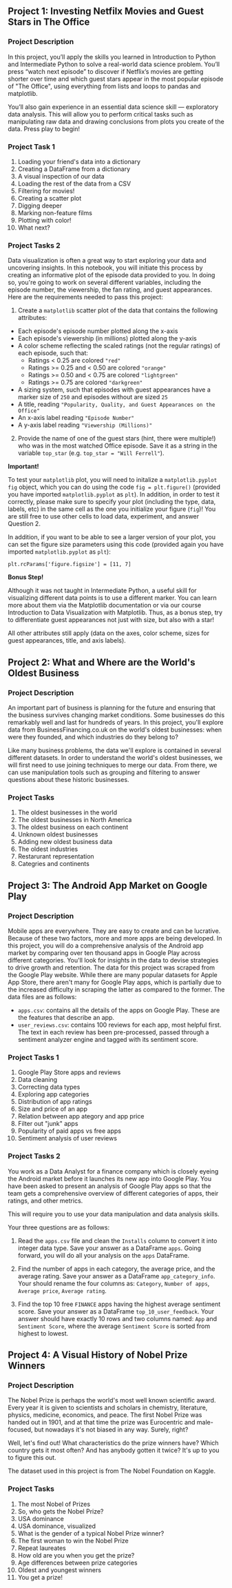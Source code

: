 ## Project 1: Investing Netfilx Movies and Guest Stars in The Office
### Project Description
In this project, you’ll apply the skills you learned in Introduction to Python and Intermediate Python to solve a real-world data science problem. You’ll press “watch next episode” to discover if Netflix’s movies are getting shorter over time and which guest stars appear in the most popular episode of "The Office", using everything from lists and loops to pandas and matplotlib.

You’ll also gain experience in an essential data science skill — exploratory data analysis. This will allow you to perform critical tasks such as manipulating raw data and drawing conclusions from plots you create of the data. Press play to begin!
### Project Task 1
1. Loading your friend's data into a dictionary
2. Creating a DataFrame from a dictionary
3. A visual inspection of our data
4. Loading the rest of the data from a CSV
5. Filtering for movies!
6. Creating a scatter plot
7. Digging deeper
8. Marking non-feature films
9. Plotting with color!
10. What next?

### Project Tasks 2
Data visualization is often a great way to start exploring your data and uncovering insights. In this notebook, you will initiate this process by creating an informative plot of the episode data provided to you. In doing so, you're going to work on several different variables, including the episode number, the viewership, the fan rating, and guest appearances. Here are the requirements needed to pass this project:

1. Create a `matplotlib` scatter plot of the data that contains the following attributes:

* Each episode's episode number plotted along the x-axis
* Each episode's viewership (in millions) plotted along the y-axis
* A color scheme reflecting the scaled ratings (not the regular ratings) of each episode, such that:
    * Ratings < 0.25 are colored `"red"`
    * Ratings >= 0.25 and < 0.50 are colored `"orange"`
    * Ratings >= 0.50 and < 0.75 are colored `"lightgreen"`
    * Ratings >= 0.75 are colored `"darkgreen"`
* A sizing system, such that episodes with guest appearances have a marker size of `250` and episodes without are sized `25`
* A title, reading `"Popularity, Quality, and Guest Appearances on the Office"`
* An x-axis label reading `"Episode Number"`
* A y-axis label reading `"Viewership (Millions)"`

2. Provide the name of one of the guest stars (hint, there were multiple!) who was in the most watched Office episode. Save it as a string in the variable `top_star` (e.g. `top_star = "Will Ferrell"`).

**Important!**

To test your `matplotlib` plot, you will need to initalize a `matplotlib.pyplot` `fig` object, which you can do using the code `fig = plt.figure()` (provided you have imported `matplotlib.pyplot` as `plt`). In addition, in order to test it correctly, please make sure to specify your plot (including the type, data, labels, etc) in the same cell as the one you initialize your figure (`fig`)! You are still free to use other cells to load data, experiment, and answer Question 2.

In addition, if you want to be able to see a larger version of your plot, you can set the figure size parameters using this code (provided again you have imported `matplotlib.pyplot` as `plt`):

`plt.rcParams['figure.figsize'] = [11, 7]`

**Bonus Step!**

Although it was not taught in Intermediate Python, a useful skill for visualizing different data points is to use a different marker. You can learn more about them via the Matplotlib documentation or via our course Introduction to Data Visualization with Matplotlib. Thus, as a bonus step, try to differentiate guest appearances not just with size, but also with a star!

All other attributes still apply (data on the axes, color scheme, sizes for guest appearances, title, and axis labels).


## Project 2: What and Where are the World's Oldest Business
### Project Description
An important part of business is planning for the future and ensuring that the business survives changing market conditions. Some businesses do this remarkably well and last for hundreds of years. In this project, you'll explore data from BusinessFinancing.co.uk on the world's oldest businesses: when were they founded, and which industries do they belong to?

Like many business problems, the data we'll explore is contained in several different datasets. In order to understand the world's oldest businesses, we will first need to use joining techniques to merge our data. From there, we can use manipulation tools such as grouping and filtering to answer questions about these historic businesses.

### Project Tasks
1. The oldest businesses in the world
2. The oldest businesses in North America
3. The oldest business on each continent
4. Unknown oldest businesses
5. Adding new oldest business data
6. The oldest industries
7. Restarurant representation
8. Categries and continents



## Project 3: The Android App Market on Google Play
### Project Description
Mobile apps are everywhere. They are easy to create and can be lucrative. Because of these two factors, more and more apps are being developed. In this project, you will do a comprehensive analysis of the Android app market by comparing over ten thousand apps in Google Play across different categories. You'll look for insights in the data to devise strategies to drive growth and retention. The data for this project was scraped from the Google Play website. While there are many popular datasets for Apple App Store, there aren't many for Google Play apps, which is partially due to the increased difficulty in scraping the latter as compared to the former. The data files are as follows:

* `apps.csv`: contains all the details of the apps on Google Play. These are the features that describe an app.
* `user_reviews.csv`: contains 100 reviews for each app, most helpful first. The text in each review has been pre-processed, passed through a sentiment analyzer engine and tagged with its sentiment score.

### Project Tasks 1
1. Google Play Store apps and reviews
2. Data cleaning
3. Correcting data types
4. Exploring app categories
5. Distribution of app ratings
6. Size and price of an app
7. Relation between app ategory and app price
8. Filter out "junk" apps
9. Popularity of paid apps vs free apps
10. Sentiment analysis of user reviews

### Project Tasks 2
You work as a Data Analyst for a finance company which is closely eyeing the Android market before it launches its new app into Google Play. You have been asked to present an analysis of Google Play apps so that the team gets a comprehensive overview of different categories of apps, their ratings, and other metrics.

This will require you to use your data manipulation and data analysis skills.

Your three questions are as follows:

1. Read the `apps.csv` file and clean the `Installs` column to convert it into integer data type. Save your answer as a DataFrame `apps`. Going forward, you will do all your analysis on the `apps` DataFrame.

2. Find the number of apps in each category, the average price, and the average rating. Save your answer as a DataFrame `app_category_info`. Your should rename the four columns as: `Category`, `Number of apps`, `Average price`, `Average rating`.

3. Find the top 10 free `FINANCE` apps having the highest average sentiment score. Save your answer as a DataFrame `top_10_user_feedback`. Your answer should have exactly 10 rows and two columns named: `App` and `Sentiment Score`, where the average `Sentiment Score` is sorted from highest to lowest.


## Project 4: A Visual History of Nobel Prize Winners
### Project Description
The Nobel Prize is perhaps the world's most well known scientific award. Every year it is given to scientists and scholars in chemistry, literature, physics, medicine, economics, and peace. The first Nobel Prize was handed out in 1901, and at that time the prize was Eurocentric and male-focused, but nowadays it's not biased in any way. Surely, right?

Well, let's find out! What characteristics do the prize winners have? Which country gets it most often? And has anybody gotten it twice? It's up to you to figure this out.

The dataset used in this project is from The Nobel Foundation on Kaggle.

### Project Tasks
1. The most Nobel of Prizes
2. So, who gets the Nobel Prize?
3. USA dominance
4. USA dominance, visualized
5. What is the gender of a typical Nobel Prize winner?
6. The first woman to win the Nobel Prize
7. Repeat laureates
8. How old are you when you get the prize?
9. Age differences between prize categories
10. Oldest and youngest winners
11. You get a prize!




